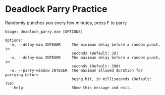 # Deadlock Parry Practice

Randomly punches you every few minutes, press F to parry

```
Usage: deadlock_parry.exe [OPTIONS]

Options:
  -m, --delay-min INTEGER     The minimum delay before a random punch, in
                              seconds (Default: 30)
  -x, --delay-max INTEGER     The maximum delay before a random punch, in
                              seconds (Default: 300)
  -w, --parry-window INTEGER  The maximum allowed duration for parrying before
                              being hit, in milliseconds (Default: 750)
  --help                      Show this message and exit.
```
